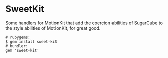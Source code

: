 # SweetKit

Some handlers for MotionKit that add the coercion abilities of SugarCube to the
style abilities of MotionKit, for great good.

    # rubygems:
    $ gem install sweet-kit
    # bundler:
    gem 'sweet-kit'


